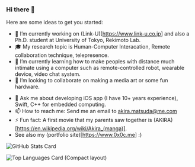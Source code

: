 ### Hi there 👋

Here are some ideas to get you started:

- 🔭 I’m currently working on (Link-U)[https://www.link-u.co.jp] and also a Ph.D. student at University of Tokyo, Rekimoto Lab.
- 🎓 My research topic is Human-Computer Interacation, Remote collaboration technique, telepresence.
- 🌱 I’m currently learning how to make peoples with distance much intimate using a computer such as remote-controlled robot, wearable device, video chat system.
- 👯 I’m looking to collaborate on making a media art or some fun hardware.
<!--- 🤔 I’m looking for help with ... -->
- 💬 Ask me about developing iOS app (I have 10+ years experience), Swift, C++ for embedded computing.
- 📫 How to reach me: Send me an email to akira.matsuda@me.com
- ⚡ Fun fact: A first movie that my parents saw together is (AKIRA)[https://en.wikipedia.org/wiki/Akira_(manga)].
- See also my (portfolio site)[https://www.0x0c.me] :)

![GitHub Stats Card](https://github-readme-stats.vercel.app/api?username=0x0c&show_icons=true&count_private=true)

![Top Languages Card (Compact layout)](https://github-readme-stats.vercel.app/api/top-langs/?username=0x0c&layout=compact&show_icons=true&count_private=true)
